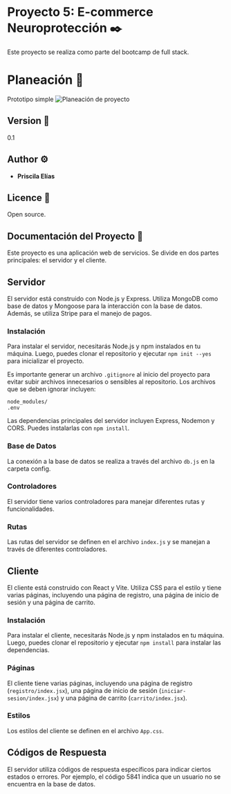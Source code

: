 # Proyecto 5: E-commerce Neuroprotección  ✒️
Este proyecto se realiza como parte del bootcamp de full stack.

# Planeación 📄
Prototipo simple
![Planeación de proyecto](./docs/prototipo.png)

## Version 📌

0.1 

## Author  ⚙️

* **Priscila Elías** 

## Licence 📄

Open source.

## Documentación del Proyecto 📄

Este proyecto es una aplicación web de servicios. Se divide en dos partes principales: el servidor y el cliente.

## Servidor

El servidor está construido con Node.js y Express. Utiliza MongoDB como base de datos y Mongoose para la interacción con la base de datos. Además, se utiliza Stripe para el manejo de pagos.

### Instalación

Para instalar el servidor, necesitarás Node.js y npm instalados en tu máquina. Luego, puedes clonar el repositorio y ejecutar `npm init --yes` para inicializar el proyecto. 

Es importante generar un archivo `.gitignore` al inicio del proyecto para evitar subir archivos innecesarios o sensibles al repositorio. Los archivos que se deben ignorar incluyen:

```
node_modules/
.env
```

Las dependencias principales del servidor incluyen Express, Nodemon y CORS. Puedes instalarlas con `npm install`.

### Base de Datos

La conexión a la base de datos se realiza a través del archivo `db.js` en la carpeta config. 

### Controladores

El servidor tiene varios controladores para manejar diferentes rutas y funcionalidades. 

### Rutas

Las rutas del servidor se definen en el archivo `index.js` y se manejan a través de diferentes controladores.

## Cliente

El cliente está construido con React y Vite. Utiliza CSS para el estilo y tiene varias páginas, incluyendo una página de registro, una página de inicio de sesión y una página de carrito.

### Instalación

Para instalar el cliente, necesitarás Node.js y npm instalados en tu máquina. Luego, puedes clonar el repositorio y ejecutar `npm install` para instalar las dependencias.

### Páginas

El cliente tiene varias páginas, incluyendo una página de registro (`registro/index.jsx`), una página de inicio de sesión (`iniciar-sesion/index.jsx`) y una página de carrito (`carrito/index.jsx`).

### Estilos

Los estilos del cliente se definen en el archivo `App.css`.

## Códigos de Respuesta

El servidor utiliza códigos de respuesta específicos para indicar ciertos estados o errores. Por ejemplo, el código 5841 indica que un usuario no se encuentra en la base de datos.